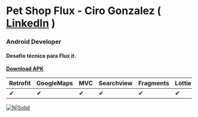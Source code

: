 # Pet Shop Flux - Ciro Gonzalez ( **[LinkedIn](https://www.linkedin.com/in/ciro-m-gonzalez/)** )
### Android Developer
#### Desafío técnico para Flux it. 

**[Download APK](https://drive.google.com/open?id=1Igiy9LZ4F2jFDJGAyTd2rxqhV7VBGCrE "Download APK")**

|Retrofit|GoogleMaps|MVC|Searchview|Fragments|Lottie |AndroidX| 
| ------ | ------ |------ |------ |------ |------ |------ |
| ✔ |✔ |✔ |✔ |✔ |✔ |✔|


[![N|Solid](https://i.imgur.com/RQuHZdj.jpg)](https://www.fluxitsoft.com/index.html)


